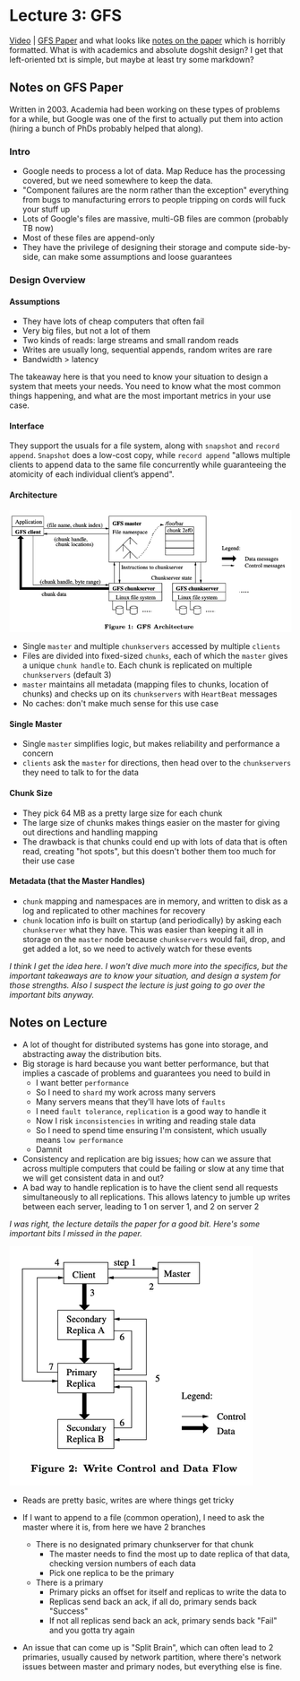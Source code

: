 # Lecture 3: GFS

[Video](https://youtu.be/EpIgvowZr00?si=cL3pk87z7LBTkZjM) | [GFS Paper](https://static.googleusercontent.com/media/research.google.com/en//archive/gfs-sosp2003.pdf) and what looks like [notes on the paper](https://pdos.csail.mit.edu/6.824/notes/l-gfs.txt) which is horribly formatted. What is with academics and absolute dogshit design? I get that left-oriented txt is simple, but maybe at least try some markdown?

## Notes on GFS Paper

Written in 2003. Academia had been working on these types of problems for a while, but Google was one of the first to actually put them into action (hiring a bunch of PhDs probably helped that along).

### Intro

* Google needs to process a lot of data. Map Reduce has the processing covered, but we need somewhere to keep the data.
* "Component failures are the norm rather than the exception" everything from bugs to manufacturing errors to people tripping on cords will fuck your stuff up
* Lots of Google's files are massive, multi-GB files are common (probably TB now)
* Most of these files are append-only
* They have the privilege of designing their storage and compute side-by-side, can make some assumptions and loose guarantees

### Design Overview

#### Assumptions

* They have lots of cheap computers that often fail
* Very big files, but not a lot of them
* Two kinds of reads: large streams and small random reads
* Writes are usually long, sequential appends, random writes are rare
* Bandwidth > latency

The takeaway here is that you need to know your situation to design a system that meets your needs. You need to know what the most common things happening, and what are the most important metrics in your use case.

#### Interface

They support the usuals for a file system, along with `snapshot` and `record append`. `Snapshot` does a low-cost copy, while `record append` "allows multiple clients to append data to the same file concurrently while guaranteeing the atomicity of each individual client’s append".

#### Architecture

![architecture](architecture.png)

* Single `master` and multiple `chunkservers` accessed by multiple `clients`
* Files are divided into fixed-sized `chunks`, each of which the `master` gives a unique `chunk handle` to. Each chunk is replicated on multiple `chunkservers` (default 3)
* `master` maintains all metadata (mapping files to chunks, location of chunks) and checks up on its `chunkservers` with `HeartBeat` messages
* No caches: don't make much sense for this use case

#### Single Master

* Single `master` simplifies logic, but makes reliability and performance a concern
* `clients` ask the `master` for directions, then head over to the `chunkservers` they need to talk to for the data

#### Chunk Size

* They pick 64 MB as a pretty large size for each chunk
* The large size of chunks makes things easier on the master for giving out directions and handling mapping
* The drawback is that chunks could end up with lots of data that is often read, creating "hot spots", but this doesn't bother them too much for their use case

#### Metadata (that the Master Handles)

* `chunk` mapping and namespaces are in memory, and written to disk as a log and replicated to other machines for recovery
* `chunk` location info is built on startup (and periodically) by asking each `chunkserver` what they have. This was easier than keeping it all in storage on the `master` node because `chunkservers` would fail, drop, and get added a lot, so we need to actively watch for these events

*I think I get the idea here. I won't dive much more into the specifics, but the important takeaways are to know your situation, and design a system for those strengths. Also I suspect the lecture is just going to go over the important bits anyway.*

## Notes on Lecture

* A lot of thought for distributed systems has gone into storage, and abstracting away the distribution bits.
* Big storage is hard because you want better performance, but that implies a cascade of problems and guarantees you need to build in
  * I want better `performance`
  * So I need to `shard` my work across many servers
  * Many servers means that they'll have lots of `faults`
  * I need `fault tolerance`, `replication` is a good way to handle it
  * Now I risk `inconsistencies` in writing and reading stale data
  * So I need to spend time ensuring I'm consistent, which usually means `low performance`
  * Damnit
* Consistency and replication are big issues; how can we assure that across multiple computers that could be failing or slow at any time that we will get consistent data in and out?
* A bad way to handle replication is to have the client send all requests simultaneously to all replications. This allows latency to jumble up writes between each server, leading to 1 on server 1, and 2 on server 2

*I was right, the lecture details the paper for a good bit. Here's some important bits I missed in the paper.*

![write control flow](write-control-flow.png)

* Reads are pretty basic, writes are where things get tricky
* If I want to append to a file (common operation), I need to ask the master where it is, from here we have 2 branches
  * There is no designated primary chunkserver for that chunk
    * The master needs to find the most up to date replica of that data, checking version numbers of each data
    * Pick one replica to be the primary
  * There is a primary
    * Primary picks an offset for itself and replicas to write the data to
    * Replicas send back an ack, if all do, primary sends back "Success"
    * If not all replicas send back an ack, primary sends back "Fail" and you gotta try again

* An issue that can come up is "Split Brain", which can often lead to 2 primaries, usually caused by network partition, where there's network issues between master and primary nodes, but everything else is fine.

